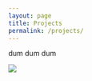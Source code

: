 ```yaml
---
layout: page
title: Projects
permalink: /projects/
---
```


dum dum dum

<img src="https://www.google.com/url?sa=i&url=https%3A%2F%2Fen.wikipedia.org%2Fwiki%2FTabby_cat&psig=AOvVaw0_ITUhVagzEKds10EXDTBk&ust=1756304635700000&source=images&cd=vfe&opi=89978449&ved=0CBUQjRxqFwoTCIitn-LWqI8DFQAAAAAdAAAAABAE">
